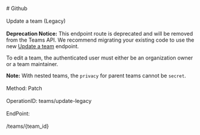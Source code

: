 <br>#     Github</br>
<br>Update a team (Legacy)</br>
<br>**Deprecation Notice:** This endpoint route is deprecated and will be removed from the Teams API. We recommend migrating your existing code to use the new [Update a team](https://developer.github.com/v3/teams/#update-a-team) endpoint.

To edit a team, the authenticated user must either be an organization owner or a team maintainer.

**Note:** With nested teams, the `privacy` for parent teams cannot be `secret`.</br>
<br>Method: Patch</br>
<br>OperationID: teams/update-legacy</br>
<br>EndPoint:</br>
<br>/teams/{team_id}</br>
